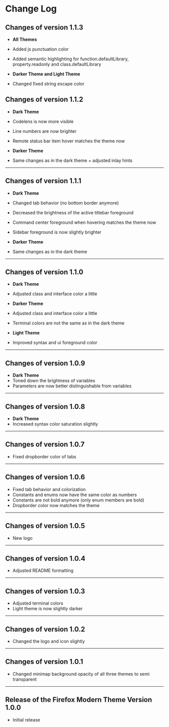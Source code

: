 # Change Log

## Changes of version 1.1.3

- **All Themes**
- Added js punctuation color
- Added semantic highlighting for function.defaultLibrary, property.readonly and class.defaultLibrary

- **Darker Theme and Light Theme**
- Changed fixed string escape color

## Changes of version 1.1.2

- **Dark Theme**
- Codelens is now more visible
- Line numbers are now brighter
- Remote status bar item hover matches the theme now

- **Darker Theme**
- Same changes as in the dark theme + adjusted inlay hints

---

## Changes of version 1.1.1

- **Dark Theme**
- Changed tab behavior (no bottom border anymore)
- Decreased the brightness of the active titlebar foreground
- Command center foreground when hovering matches the theme now
- Sidebar foreground is now slightly brighter

- **Darker Theme**
- Same changes as in the dark theme

---

## Changes of version 1.1.0

- **Dark Theme**
- Adjusted class and interface color a little

- **Darker Theme**
- Adjusted class and interface color a little
- Terminal colors are not the same as in the dark theme

- **Light Theme**
- Improved syntax and ui foreground color

---

## Changes of version 1.0.9

- **Dark Theme**
- Toned down the brightness of variables
- Parameters are now better distinguishable from variables

---

## Changes of version 1.0.8

- **Dark Theme**
- Increased syntax color saturation slightly

---

## Changes of version 1.0.7

- Fixed dropborder color of tabs

---

## Changes of version 1.0.6

- Fixed tab behavior and colorization
- Constants and enums now have the same color as numbers
- Constants are not bold anymore (only enum members are bold)
- Dropborder color now matches the theme

---

## Changes of version 1.0.5

- New logo

---

## Changes of version 1.0.4

- Adjusted README formatting

---

## Changes of version 1.0.3

- Adjusted terminal colors
- Light theme is now slightly darker

---

## Changes of version 1.0.2

- Changed the logo and icon slightly

---

## Changes of version 1.0.1

- Changed minimap background opacity of all three themes to semi transparent

---

## Release of the Firefox Modern Theme Version 1.0.0

- Initial release
